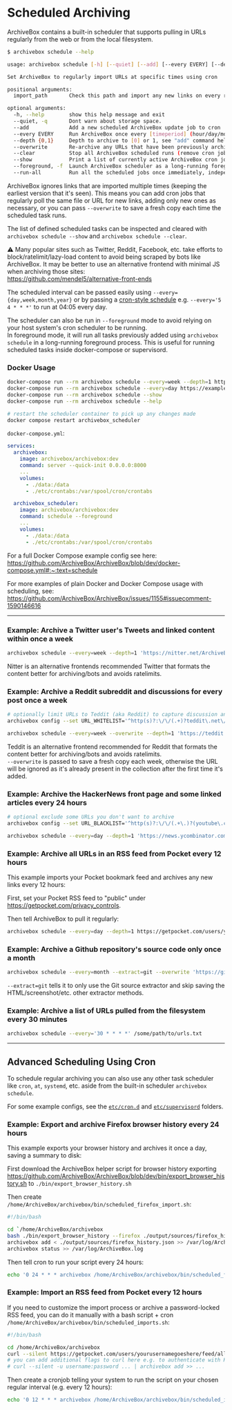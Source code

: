 # Scheduled Archiving

ArchiveBox contains a built-in scheduler that supports pulling in URLs regularly from the web or from the local filesystem.

```bash
$ archivebox schedule --help

usage: archivebox schedule [-h] [--quiet] [--add] [--every EVERY] [--depth {0,1}] [--overwrite] [--clear] [--show] [--foreground] [--run-all] [import_path]

Set ArchiveBox to regularly import URLs at specific times using cron

positional arguments:
  import_path       Check this path and import any new links on every run (can be either local file or remote URL)

optional arguments:
  -h, --help        show this help message and exit
  --quiet, -q       Dont warn about storage space.
  --add             Add a new scheduled ArchiveBox update job to cron
  --every EVERY     Run ArchiveBox once every [timeperiod] (hour/day/month/year or cron format e.g. "0 0 * * *")
  --depth {0,1}     Depth to archive to [0] or 1, see "add" command help for more info
  --overwrite       Re-archive any URLs that have been previously archived, overwriting existing Snapshots
  --clear           Stop all ArchiveBox scheduled runs (remove cron jobs)
  --show            Print a list of currently active ArchiveBox cron jobs
  --foreground, -f  Launch ArchiveBox scheduler as a long-running foreground task instead of using cron.
  --run-all         Run all the scheduled jobs once immediately, independent of their configured schedules, can be used together with --foreground
```

ArchiveBox ignores links that are imported multiple times (keeping the earliest version that it's seen).
This means you can add cron jobs that regularly poll the same file or URL for new links, adding only new
ones as necessary, or you can pass `--overwrite` to save a fresh copy each time the scheduled task runs.

The list of defined scheduled tasks can be inspected and cleared with `archivebox schedule --show` and `archivebox schedule --clear`.

⚠️ Many popular sites such as Twitter, Reddit, Facebook, etc. take efforts to block/ratelimit/lazy-load content to avoid being scraped by bots like ArchiveBox. It may be better to use an alternative frontend with minimal JS when archiving those sites:  
https://github.com/mendel5/alternative-front-ends

The scheduled interval can be passed easily using `--every={day,week,month,year}` or by passing a [cron-style schedule](https://crontab.guru/) e.g. `--every='5 4 * * *'` to run at 04:05 every day.

The scheduler can also be run in `--foreground` mode to avoid relying on your host system's cron scheduler to be running.  
In foreground mode, it will run all tasks previously added using `archivebox schedule` in a long-running foreground process.
This is useful for running scheduled tasks inside docker-compose or supervisord.

### Docker Usage

```bash
docker-compose run --rm archivebox schedule --every=week --depth=1 https://example.com
docker-compose run --rm archivebox schedule --every=day https://example.com
docker-compose run --rm archivebox schedule --show
docker-compose run --rm archivebox schedule --help

# restart the scheduler container to pick up any changes made
docker compose restart archivebox_scheduler
```

`docker-compose.yml`:
```yaml
services:
  archivebox:
    image: archivebox/archivebox:dev
    command: server --quick-init 0.0.0.0:8000
    ...
    volumes:
      - ./data:/data
      - ./etc/crontabs:/var/spool/cron/crontabs

  archivebox_scheduler:
    image: archivebox/archivebox:dev
    command: schedule --foreground
    ...
    volumes:
      - ./data:/data
      - ./etc/crontabs:/var/spool/cron/crontabs
```
For a full Docker Compose example config see here: https://github.com/ArchiveBox/ArchiveBox/blob/dev/docker-compose.yml#:~:text=schedule

For more examples of plain Docker and Docker Compose usage with scheduling, see: https://github.com/ArchiveBox/ArchiveBox/issues/1155#issuecomment-1590146616

---

### Example: Archive a Twitter user's Tweets and linked content within once a week

```bash
archivebox schedule --every=week --depth=1 'https://nitter.net/ArchiveBoxApp'
```

Nitter is an alternative frontends recommended Twitter that formats the content better for archiving/bots and avoids ratelimits.

### Example: Archive a Reddit subreddit and discussions for every post once a week

```bash
# optionally limit URLs to Teddit (aka Reddit) to capture discussion and user pages but not external outbound URLs
archivebox config --set URL_WHITELIST='^http(s)?:\/\/(.+)?teddit\.net\/?.*$'

archivebox schedule --every=week --overwrite --depth=1 'https://teddit.net/r/DataHoarder/'
```

Teddit is an alternative frontend recommended for Reddit that formats the content better for archiving/bots and avoids ratelimits.  
`--overwrite` is passed to save a fresh copy each week, otherwise the URL will be ignored as it's already present in the collection after the first time it's added.

### Example: Archive the HackerNews front page and some linked articles every 24 hours

```bash
# optional exclude some URLs you don't want to archive
archivebox config --set URL_BLACKLIST='^http(s)?:\/\/(.+\.)?(youtube\.com)|(amazon\.com)\/.*$'

archivebox schedule --every=day --depth=1 'https://news.ycombinator.com'
``` 

### Example: Archive all URLs in an RSS feed from Pocket every 12 hours

This example imports your Pocket bookmark feed and archives any new links every 12 hours:

First, set your Pocket RSS feed to "public" under https://getpocket.com/privacy_controls.

Then tell ArchiveBox to pull it regularly:
```bash
archivebox schedule --every=day --depth=1 https://getpocket.com/users/yourusernamegoeshere/feed/all
```

### Example: Archive a Github repository's source code only once a month

```bash
archivebox schedule --every=month --extract=git --overwrite 'https://github.com/ArchiveBox'
```
`--extract=git` tells it to only use the Git source extractor and skip saving the HTML/screenshot/etc. other extractor methods.

### Example: Archive a list of URLs pulled from the filesystem every 30 minutes

```bash
archivebox schedule --every='30 * * * *' /some/path/to/urls.txt
```

---

## Advanced Scheduling Using Cron

To schedule regular archiving you can also use any other task scheduler like `cron`, `at`, `systemd`, etc. aside from the built-in scheduler `archivebox schedule`.

For some example configs, see the [`etc/cron.d`](https://github.com/ArchiveBox/ArchiveBox/blob/master/etc/cron.d) and [`etc/supervisord`](https://github.com/ArchiveBox/ArchiveBox/blob/master/etc/supervisord) folders.

### Example: Export and archive Firefox browser history every 24 hours

This example exports your browser history and archives it once a day, saving a summary to disk:

First download the ArchiveBox helper script for browser history exporting https://github.com/ArchiveBox/ArchiveBox/blob/dev/bin/export_browser_history.sh to `./bin/export_browser_history.sh`

Then create `/home/ArchiveBox/archivebox/bin/scheduled_firefox_import.sh`:
```bash
#!/bin/bash

cd `/home/ArchiveBox/archivebox
bash ./bin/export_browser_history --firefox ./output/sources/firefox_history.json
archivebox add < ./output/sources/firefox_history.json >> /var/log/ArchiveBox.log
archivebox status >> /var/log/ArchiveBox.log
```

Then tell cron to run your script every 24 hours:
```bash
echo '0 24 * * * archivebox /home/ArchiveBox/archivebox/bin/scheduled_firefox_import.sh' > /etc/cron.d/archivebox_scheduled_firefox_import
```

### Example: Import an RSS feed from Pocket every 12 hours

If you need to customize the import process or archive a password-locked RSS feed, you can do it manually with a bash script + cron `/home/ArchiveBox/archivebox/bin/scheduled_imports.sh`:
```bash
#!/bin/bash

cd /home/ArchiveBox/archivebox
curl --silent https://getpocket.com/users/yourusernamegoeshere/feed/all | archivebox add >> /home/ArchiveBox/archivebox/logs/scheduled_imports.log
# you can add additional flags to curl here e.g. to authenticate with HTTP
# curl --silent -u username:password ... | archivebox add >> ...
```
Then create a cronjob telling your system to run the script on your chosen regular interval (e.g. every 12 hours):
```bash
echo '0 12 * * * archivebox /home/ArchiveBox/archivebox/bin/scheduled_imports.sh' > /etc/cron.d/archivebox_scheduled_imports
```
